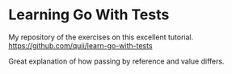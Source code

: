 # Learning Go With Tests

My repository of the exercises on this excellent tutorial.
https://github.com/quii/learn-go-with-tests

Great explanation of how passing by reference and value differs.
